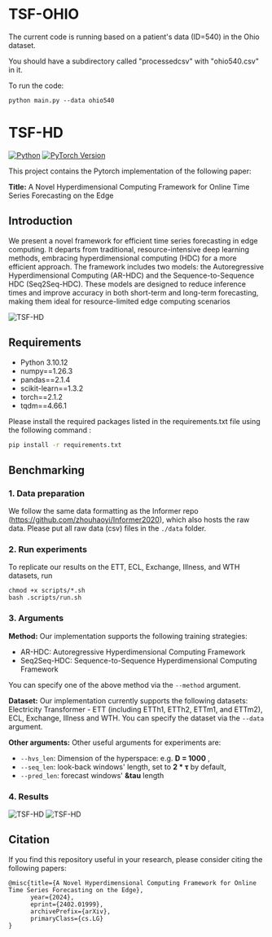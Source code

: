 # TSF-OHIO
The current code is running based on a patient's data (ID=540) in the Ohio dataset.  

You should have a subdirectory called "processedcsv" with "ohio540.csv" in it. 

To run the code:

```python main.py --data ohio540```























# TSF-HD

[![Python](https://img.shields.io/badge/Python-3.10.12-blue.svg)](https://www.python.org/downloads/release/python-31012/)
[![PyTorch Version](https://img.shields.io/badge/PyTorch-2.1.2-blue.svg)](https://pytorch.org/)



This project contains the Pytorch implementation of the following paper:

**Title:** A Novel Hyperdimensional Computing Framework for  Online Time Series Forecasting on the Edge

## Introduction

We present a novel framework for efficient time series forecasting in edge computing. It departs from traditional, resource-intensive deep learning methods, embracing hyperdimensional computing (HDC) for a more efficient approach. The framework includes two models: the Autoregressive Hyperdimensional Computing (AR-HDC) and the Sequence-to-Sequence HDC (Seq2Seq-HDC). These models are designed to reduce inference times and improve accuracy in both short-term and long-term forecasting, making them ideal for resource-limited edge computing scenarios

![TSF-HD](https://github.com/tsfhd2024/tsf-hd/blob/main/data/image/AR-Seq2Seq-Overview.png)

## Requirements

* Python 3.10.12
* numpy==1.26.3
* pandas==2.1.4
* scikit-learn==1.3.2
* torch==2.1.2
* tqdm==4.66.1

Please install the required packages listed in the requirements.txt file using the following command :

``` bash
pip install -r requirements.txt
```
## Benchmarking

### 1. Data preparation

We follow the same data formatting as the Informer repo (https://github.com/zhouhaoyi/Informer2020), which also hosts the raw data.
Please put all raw data (csv) files in the ```./data``` folder.

### 2. Run experiments

To replicate our results on the ETT, ECL, Exchange, Illness, and WTH datasets, run
```
chmod +x scripts/*.sh
bash .scripts/run.sh
```

### 3.  Arguments

**Method:** Our implementation supports the following training strategies:
- AR-HDC: Autoregressive Hyperdimensional Computing Framework
- Seq2Seq-HDC: Sequence-to-Sequence Hyperdimensional Computing Framework


You can specify one of the above method via the ```--method``` argument.

**Dataset:** Our implementation currently supports the following datasets: Electricity Transformer - ETT (including ETTh1, ETTh2, ETTm1, and ETTm2), ECL, Exchange, Illness and WTH. You can specify the dataset via the ```--data``` argument.

**Other arguments:** Other useful arguments for experiments are:
- ```--hvs_len```: Dimension of the hyperspace: e.g. **D = 1000** ,
- ```--seq_len```: look-back windows' length, set to **2 * &tau;** by default,
- ```--pred_len```: forecast windows' **&tau** length

 ### 4.  Results
![TSF-HD](https://github.com/tsfhd2024/tsf-hd/blob/main/data/image/short_term.png)
![TSF-HD](https://github.com/tsfhd2024/tsf-hd/blob/main/data/image/long_term.png)

## <span id="citelink">Citation</span>
If you find this repository useful in your research, please consider citing the following papers:
```
@misc{title={A Novel Hyperdimensional Computing Framework for Online Time Series Forecasting on the Edge}, 
      year={2024},
      eprint={2402.01999},
      archivePrefix={arXiv},
      primaryClass={cs.LG}
}
```
